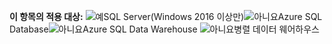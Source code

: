 **이 항목의 적용 대상:** ![예](media/yes.png)SQL Server(Windows 2016 이상만)![아니요](media/no.png)Azure SQL Database![아니요](media/no.png)Azure SQL Data Warehouse ![아니요](media/no.png)병렬 데이터 웨어하우스